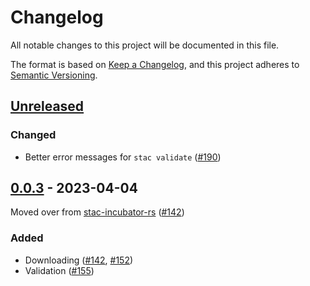 
# Changelog

All notable changes to this project will be documented in this file.

The format is based on [Keep a Changelog](https://keepachangelog.com/en/1.0.0/), and this project adheres to [Semantic Versioning](https://semver.org/spec/v2.0.0.html).

## [Unreleased]

### Changed

- Better error messages for `stac validate` ([#190](https://github.com/stac-utils/stac-rs/pull/190))

## [0.0.3] - 2023-04-04

Moved over from [stac-incubator-rs](https://github.com/gadomski/stac-incubator-rs) ([#142](https://github.com/stac-utils/stac-rs/pull/142))

### Added

- Downloading ([#142](https://github.com/stac-utils/stac-rs/pull/142), [#152](https://github.com/stac-utils/stac-rs/pull/152))
- Validation ([#155](https://github.com/stac-utils/stac-rs/pull/155))

[Unreleased]: https://github.com/stac-utils/stac-rs/compare/stac-cli-v0.0.3..main
[0.0.3]: https://github.com/stac-utils/stac-rs/tree/stac-cli-v0.0.3
